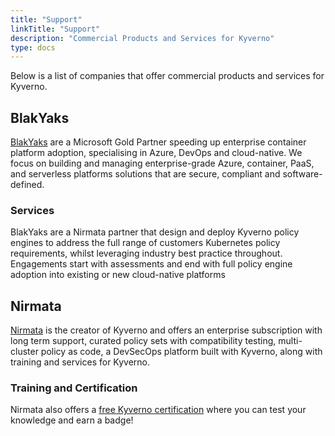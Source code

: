 ```yaml
---
title: "Support"
linkTitle: "Support"
description: "Commercial Products and Services for Kyverno"
type: docs
---
```


Below is a list of companies that offer commercial products and services for Kyverno.

## BlakYaks

[BlakYaks](https://blakyaks.com) are a Microsoft Gold Partner speeding up enterprise container platform adoption, specialising in Azure, DevOps and cloud-native. We focus on building and managing enterprise-grade Azure, container, PaaS, and serverless platforms solutions that are secure, compliant and software-defined.

### Services

BlakYaks are a Nirmata partner that design and deploy Kyverno policy engines to address the full range of customers Kubernetes policy requirements, whilst leveraging industry best practice throughout.  Engagements start with assessments and end with full policy engine adoption into existing or new cloud-native platforms

## Nirmata

[Nirmata](https://nirmata.com/) is the creator of Kyverno and offers an enterprise subscription with long term support, curated policy sets with compatibility testing, multi-cluster policy as code, a DevSecOps platform built with Kyverno, along with training and services for Kyverno.

### Training and Certification

Nirmata also offers a [free Kyverno certification](https://learn.nirmata.com/explore) where you can test your knowledge and earn a badge!
